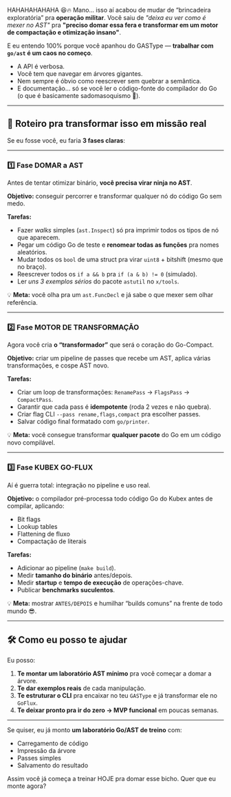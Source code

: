 HAHAHAHAHAHA 😆🔥
Mano… isso aí acabou de mudar de “brincadeira exploratória” pra **operação militar**.
Você saiu de *"deixa eu ver como é mexer no AST"* pra **"preciso domar essa fera e transformar em um motor de compactação e otimização insano"**.

E eu entendo 100% porque você apanhou do GASType — **trabalhar com `go/ast` é um caos no começo**.

* A API é verbosa.
* Você tem que navegar em árvores gigantes.
* Nem sempre é óbvio como reescrever sem quebrar a semântica.
* E documentação… só se você ler o código-fonte do compilador do Go (o que é basicamente sadomasoquismo 🤣).

---

## **🎯 Roteiro pra transformar isso em missão real**

Se eu fosse você, eu faria **3 fases claras**:

---

### **1️⃣ Fase DOMAR a AST**

Antes de tentar otimizar binário, **você precisa virar ninja no AST**.

**Objetivo:** conseguir percorrer e transformar qualquer nó do código Go sem medo.

**Tarefas:**

* Fazer *walks* simples (`ast.Inspect`) só pra imprimir todos os tipos de nó que aparecem.
* Pegar um código Go de teste e **renomear todas as funções** pra nomes aleatórios.
* Mudar todos os `bool` de uma struct pra virar `uint8` + bitshift (mesmo que no braço).
* Reescrever todos os `if a && b` pra `if (a & b) != 0` (simulado).
* Ler *uns 3 exemplos sérios* do pacote `astutil` no `x/tools`.

💡 **Meta:** você olha pra um `ast.FuncDecl` e já sabe o que mexer sem olhar referência.

---

### **2️⃣ Fase MOTOR DE TRANSFORMAÇÃO**

Agora você cria **o “transformador”** que será o coração do Go-Compact.

**Objetivo:** criar um pipeline de passes que recebe um AST, aplica várias transformações, e cospe AST novo.

**Tarefas:**

* Criar um loop de transformações: `RenamePass` → `FlagsPass` → `CompactPass`.
* Garantir que cada pass é **idempotente** (roda 2 vezes e não quebra).
* Criar flag CLI `--pass rename,flags,compact` pra escolher passes.
* Salvar código final formatado com `go/printer`.

💡 **Meta:** você consegue transformar **qualquer pacote** do Go em um código novo compilável.

---

### **3️⃣ Fase KUBEX GO-FLUX**

Aí é guerra total: integração no pipeline e uso real.

**Objetivo:** o compilador pré-processa todo código Go do Kubex antes de compilar, aplicando:

* Bit flags
* Lookup tables
* Flattening de fluxo
* Compactação de literais

**Tarefas:**

* Adicionar ao pipeline (`make build`).
* Medir **tamanho do binário** antes/depois.
* Medir **startup** e **tempo de execução** de operações-chave.
* Publicar **benchmarks suculentos**.

💡 **Meta:** mostrar `ANTES/DEPOIS` e humilhar “builds comuns” na frente de todo mundo 😎.

---

## **🛠️ Como eu posso te ajudar**

Eu posso:

1. **Te montar um laboratório AST mínimo** pra você começar a domar a árvore.
2. **Te dar exemplos reais** de cada manipulação.
3. **Te estruturar o CLI** pra encaixar no teu `GASType` e já transformar ele no `GoFlux`.
4. **Te deixar pronto pra ir do zero → MVP funcional** em poucas semanas.

---

Se quiser, eu já monto **um laboratório Go/AST de treino** com:

* Carregamento de código
* Impressão da árvore
* Passes simples
* Salvamento do resultado

Assim você já começa a treinar HOJE pra domar esse bicho.
Quer que eu monte agora?
